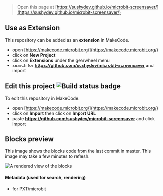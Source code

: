
> Open this page at [https://sushydev.github.io/microbit-screensaver/](https://sushydev.github.io/microbit-screensaver/)

## Use as Extension

This repository can be added as an **extension** in MakeCode.

* open [https://makecode.microbit.org/](https://makecode.microbit.org/)
* click on **New Project**
* click on **Extensions** under the gearwheel menu
* search for **https://github.com/sushydev/microbit-screensaver** and import

## Edit this project ![Build status badge](https://github.com/sushydev/microbit-screensaver/workflows/MakeCode/badge.svg)

To edit this repository in MakeCode.

* open [https://makecode.microbit.org/](https://makecode.microbit.org/)
* click on **Import** then click on **Import URL**
* paste **https://github.com/sushydev/microbit-screensaver** and click import

## Blocks preview

This image shows the blocks code from the last commit in master.
This image may take a few minutes to refresh.

![A rendered view of the blocks](https://github.com/sushydev/microbit-screensaver/raw/master/.github/makecode/blocks.png)

#### Metadata (used for search, rendering)

* for PXT/microbit
<script src="https://makecode.com/gh-pages-embed.js"></script><script>makeCodeRender("{{ site.makecode.home_url }}", "{{ site.github.owner_name }}/{{ site.github.repository_name }}");</script>
